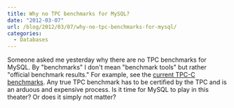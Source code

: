 ```yaml
---
title: Why no TPC benchmarks for MySQL?
date: "2012-03-07"
url: /blog/2012/03/07/why-no-tpc-benchmarks-for-mysql/
categories:
  - Databases
---
```

Someone asked me yesterday why there are no TPC benchmarks for MySQL. By "benchmarks" I don't mean "benchmark tools" but rather "official benchmark results." For example, see the [current TPC-C benchmarks](http://www.tpc.org/tpcc/results/tpcc_results.asp). Any true TPC benchmark has to be certified by the TPC and is an arduous and expensive process. Is it time for MySQL to play in this theater? Or does it simply not matter?


